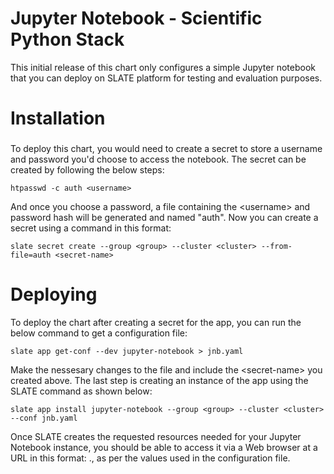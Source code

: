 # Jupyter Notebook - Scientific Python Stack

This initial release of this chart only configures a simple Jupyter notebook that you can deploy on SLATE platform for testing and evaluation purposes.

# Installation

### 
To deploy this chart, you would need to create a secret to store a username and password you'd choose to access the notebook. The secret can be created by following the below steps:

	htpasswd -c auth <username>
	
And once you choose a password, a file containing the &lt;username&gt; and password hash will be generated and named "auth".
Now you can create a secret using a command in this format: 
	
	slate secret create --group <group> --cluster <cluster> --from-file=auth <secret-name>

# Deploying
To deploy the chart after creating a secret for the app, you can run the below command to get a configuration file:  

	slate app get-conf --dev jupyter-notebook > jnb.yaml
	
Make the nessesary changes to the file and include the &lt;secret-name&gt; you created above. The last step is creating an instance of the app using the SLATE command as shown below: 

	slate app install jupyter-notebook --group <group> --cluster <cluster> --conf jnb.yaml
	
Once SLATE creates the requested resources needed for your Jupyter Notebook instance, you should be able to access it via a Web browser at a URL in this format: <sub-domain>.<DNS-Name-of-the-Cluster>, as per the values used in the configuration file. 
